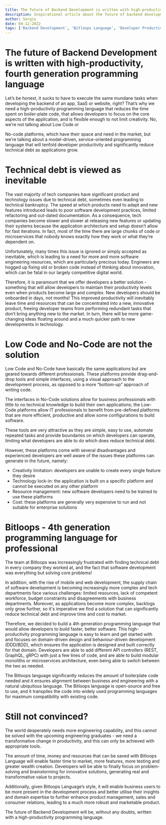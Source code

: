 ```yaml
---
title: The future of Backend Development is written with high-productivity, fourth generation programming language
description: Inspirational article about the future of backend development and how Low-Code will not solve this problem
author: Sergio
date: 04-12-2022
tags: ['Backend Development', 'Bitloops Language', 'Developer Productivity', 'Future of Software']
--- 
```


# The future of Backend Development is written with high-productivity, fourth generation programming language

Let’s be honest, it sucks to have to execute the same mundane tasks when developing the backend of an app, SaaS or website, right?
That’s why we need a high-productivity programming language that reduces the time spent on boiler-plate code, that allows developers to focus on the core aspects of the application, and is flexible enough to not limit creativity. No, we’re not talking about Low Code or 

No-code platforms, which have their space and need in the market, but we’re talking about a model-driven, service-oriented programming language that will tenfold developer productivity and significantly reduce technical debt as applications grow. 

# Technical debt is viewed as inevitable 

The vast majority of tech companies have significant product and technology issues due to technical debt, sometimes even leading to technical bankruptcy. The speed at which products need to adapt and new features introduced leads to poor software development practices, limited refactoring and out-dated documentation. As a consequence, tech companies become slower and slower at releasing new features or updating their systems because the application architecture and setup doesn’t allow for fast iterations. In fact, most of the time there are large chunks of code or microservices that nobody knows exactly how they work or what they’re dependent on.  

Unfortunately, many times this issue is ignored or simply accepted as inevitable, which is leading to a need for more and more software engineering resources, which are particularly precious today. Engineers are hogged up fixing old or broken code instead of thinking about innovation, which can be fatal in our largely competitive digital world.

Therefore, it is paramount that we offer developers a better solution - something that will allow developers to maintain their productivity levels even when products become large and complex. New developers should be onboarded in days, not months! This improved productivity will inevitably leave time and resources that can be concentrated into a new, innovative product, freeing developer teams from performing redundant tasks that don’t bring anything new to the market. In turn, there will be more game-changing ideas floating around and a much quicker path to new developments in technology.

# Low Code and No-Code are not the solution

Low Code and No-Code have basically the same applications but are geared towards different professionals. These platforms provide drag-and-drop tools and simple interfaces, using a visual approach to the development process, as opposed to a more “bottom-up” approach of writing code.

The interfaces in No-Code solutions allow for business professionals with little to no technical knowledge to build their own applications; the Low-Code platforms allow IT professionals to benefit from pre-defined platforms that are more efficient, productive and allow some configurations to build software. 

These tools are very attractive as they are simple, easy to use, automate repeated tasks and provide boundaries on which developers can operate, limiting what developers are able to do which does reduce technical debt. 

However, these platforms come with several disadvantages and experienced developers are well aware of the issues these platforms can generate in the future, namely:
* Creativity limitation: developers are unable to create every single feature they desire
* Technology lock-in: the application is built on a specific platform and cannot be executed on any other platform 
* Resource management: new software developers need to be trained to use these platforms 
* Cost: these platforms are generally very expensive to run and not suitable for enterprise solutions

# Bitloops - 4th generation programming language for professional

The team at Bitloops was increasingly frustrated with finding technical debt in every company they worked at, and the fact that software development was everything but solving core problems! 

In addition, with the rise of mobile and web development, the supply chain of software development is becoming increasingly more complex and tech departments face various challenges: limited resources, lack of competent workforce, budget constraints and disagreements with business departments. Moreover, as applications become more complex, backlogs only grow further, so it's imperative we find a solution that can significantly reduce technical debt and improve time and cost to market.

Therefore, we decided to build a 4th generation programming language that would allow developers to build faster, better software. This high-productivity programming language is easy to learn and get started with and focuses on domain-driven design and behaviour-driven development (DDD/BDD), which ensures the application is designed and built correctly for that domain. Developers are able to add different API controllers (REST, GraphQL, gRPC) with just a few lines of code, and are able to build modular monoliths or microservices architecture, even being able to switch between the two as needed. 

The Bitloops language significantly reduces the amount of boilerplate code needed and it ensures alignment between business and engineering with a natural ubiquitous language. The Bitloops language is open-source and free to use, and it transpiles the code into widely used programming languages for maximum compatibility with existing code. 


# Still not convinced?

The world desperately needs more engineering capability, and this cannot be solved with the upcoming engineering graduates - we need a transformative change in productivity, and this can only be achieved with appropriate tools. 

The amount of time, money and resources that can be saved with Bitloops Language will enable faster time to market, more features, more testing and greater wealth creation. Developers will be able to finally focus on problem-solving and brainstorming for innovative solutions, generating real and transformative value to projects.

Additionally, given Bitloops Language’s style, it will enable business users to be more present in the development process and better utilise their insights and domain expertise to further enhance product management, sales and consumer relations, leading to a much more robust and marketable product.

The future of Backend Development will be, without any doubts, written with a high-productivity programming language. 